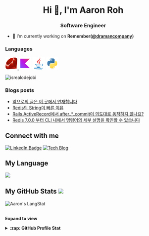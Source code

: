 <h1 align="center">Hi 👋, I'm Aaron Roh</h1>
<h3 align="center">Software Engineer</h3>

- 🔭 I’m currently working on **Remember([@dramancompany](https://github.com/dramancompany))**

<h3 align="left">Languages</h3>
<p align="left"> <a href="https://www.java.com" target="_blank" rel="noreferrer">
    
<a href="https://www.ruby-lang.org/en/" target="_blank" rel="noreferrer"> <img src="https://raw.githubusercontent.com/devicons/devicon/master/icons/ruby/ruby-original.svg" alt="ruby" width="40" height="40"/> </a> 
<img src="https://raw.githubusercontent.com/devicons/devicon/master/icons/kotlin/kotlin-original.svg" alt="kotlin" width="40" height="40" target="_blank"></src>
<img src="https://raw.githubusercontent.com/devicons/devicon/master/icons/java/java-original.svg" alt="java" width="40" height="40"/> </a>
<a href="https://www.python.org" target="_blank" rel="noreferrer"> <img src="https://raw.githubusercontent.com/devicons/devicon/master/icons/python/python-original.svg" alt="python" width="40" height="40"/> </a>
</p>

<!-- Profile Views -->

<p align="left"> <img src="https://komarev.com/ghpvc/?username=roharon&label=Profile%20views&color=0e75b6&style=flat" alt="isrealodejobi" />
</p>

### Blogs posts
<!-- BLOG-POST-LIST:START -->
- [앞으로의 글은 이 곳에서 연재합니다](https://blog.aaronroh.org/146)
- [Redis의 String이 빠른 이유](https://blog.aaronroh.org/145)
- [Rails ActiveRecord에서 after_*_commit이 의도대로 동작하지 않나요?](https://blog.aaronroh.org/144)
- [Redis 7.0.0 부터 CLI 내에서 명령어의 세부 설명을 확인할 수 있습니다](https://blog.aaronroh.org/143)
<!-- BLOG-POST-LIST:END -->


<h2>Connect with me </h3>
    <p>
        <a href="https://linkedin.com/in/aaronroh"><img src="https://raw.githubusercontent.com/rahuldkjain/github-profile-readme-generator/master/src/images/icons/Social/linked-in-alt.svg" alt="LinkedIn Badge" height="30" width="40"></a> 
<a href="https://blog.aaronroh.org"><img src="https://github.com/rahuldkjain/github-profile-readme-generator/blob/master/src/images/icons/Social/wordpress.svg" alt="Tech Blog" height="30" width="40"></a>
   </p>

 <!-- Conecct section: END -->
 
  <!-- GitHub section -->


## My Language

![](https://ghbadgeapp.azurewebsites.net/api/users/roharon)
  

 ##  My GitHub Stats <img src = "https://i.pinimg.com/originals/65/c4/f4/65c4f452571be1261e9c623f7da488ac.gif" width = 35px> 
 
 <div>
   <img align="center" src="https://github-readme-streak-stats.herokuapp.com/?user=roharon" alt="Aaron's LangStat" />
<!--   <img align="center" src="https://github-readme-stats-sigma-five.vercel.app/api/top-langs?username=roharon&langs_count=10&show_icons=true&locale=en&layout=compact&theme=light" alt="Aaron's language" height="192px"  width="500px"/> -->
</div>

<br/>

**Expand to view**
<details>
  <summary><b>:zap: GitHub Profile Stat</b></summary>
  <img src="https://github-readme-stats.anuraghazra1.vercel.app/api?username=roharon&show_icons=true" />
</details>

<!-- GitHub section: END -->

<!-- THE END -->
